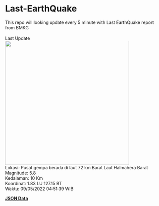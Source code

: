 # Last-EarthQuake
This repo will looking update every 5 minute with Last EarthQuake report from BMKG
<br>
<br>
Last Update
<br>
<img src="https://ews.bmkg.go.id/TEWS/data/20220509045139.mmi.jpg" width="400"/>
<br>
Lokasi: Pusat gempa berada di laut 72 km Barat Laut Halmahera Barat <br>
Magnitude: 5.8 <br>
Kedalaman: 10 Km <br>
Koordinat: 1.83 LU 127.15 BT <br>
Waktu: 09/05/2022 04:51:39 WIB <br>

<a href="./data/data.json">**JSON Data**</a>

